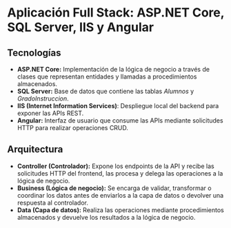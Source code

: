 # Aplicación Full Stack: ASP.NET Core, SQL Server, IIS y Angular

## Tecnologías
- **ASP.NET Core:** Implementación de la lógica de negocio a través de clases que representan entidades y llamadas a procedimientos almacenados.
- **SQL Server:** Base de datos que contiene las tablas *Alumnos* y *GradoInstruccion*.
- **IIS (Internet Information Services)**: Despliegue local del backend para exponer las APIs REST.
- **Angular:** Interfaz de usuario que consume las APIs mediante solicitudes HTTP para realizar operaciones CRUD.

## Arquitectura
- **Controller (Controlador):** Expone los endpoints de la API y recibe las solicitudes HTTP del frontend, las procesa y delega las operaciones a la lógica de negocio.
- **Business (Lógica de negocio):** Se encarga de validar, transformar o coordinar los datos antes de enviarlos a la capa de datos o devolver una respuesta al controlador.
- **Data (Capa de datos):** Realiza las operaciones mediante procedimientos almacenados y devuelve los resultados a la lógica de negocio.
